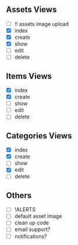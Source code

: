 ## Assets Views

- [ ] !! assets image upload
- [x] index
- [x] create
- [x] show
- [ ] edit
- [ ] delete

## Items Views

- [x] index
- [x] create
- [ ] show
- [ ] edit
- [ ] delete

## Categories Views

- [x] index
- [x] create
- [ ] show
- [x] edit
- [ ] delete

## Others

- [ ] !ALERTS
- [ ] default asset image
- [ ] clean up code
- [ ] email support?
- [ ] notifications?
